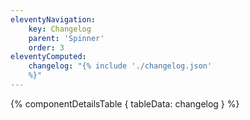 ```yaml
---
eleventyNavigation:
    key: Changelog
    parent: 'Spinner'
    order: 3
eleventyComputed:
    changelog: "{% include './changelog.json'
    %}"
---
```


{% componentDetailsTable {
tableData: changelog
} %}


